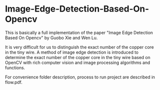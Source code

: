 # Image-Edge-Detection-Based-On-Opencv

This is basically a full implementation of the paper "Image Edge Detection Based On Opencv" by Guobo Xie and Wen Lu.

It is very difficult for us to distinguish the exact number of the copper core in the tiny wire. A method of image edge detection is introduced to determine the exact number of the copper core in the tiny wire based on OpenCV with rich computer vision and image processing algorithms and functions.

For convenience folder description, process to run project are described in flow.pdf.

